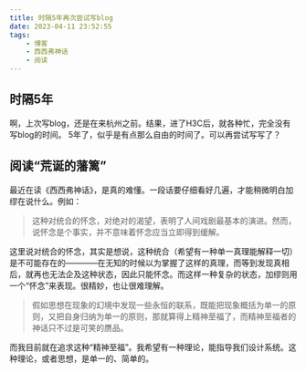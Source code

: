 ```yaml
---
title: 时隔5年再次尝试写blog
date: 2023-04-11 23:52:55
tags: 
    - 博客 
    - 西西弗神话 
    - 阅读
---
```


## 时隔5年
啊，上次写blog，还是在来杭州之前。结果，进了H3C后，就各种忙，完全没有写blog的时间。
5年了，似乎是有点那么自由的时间了。可以再尝试写写了？

## 阅读“荒诞的藩篱”
最近在读《西西弗神话》，是真的难懂。一段话要仔细看好几遍，才能稍微明白加缪在说什么。例如：
> 这种对统合的怀念，对绝对的渴望，表明了人间戏剧最基本的演进。然而，说怀念是个事实，并不意味着怀念应当立即得到缓解。

这里说对统合的怀念，其实是想说，这种统合（希望有一种单一真理能解释一切）是不可能存在的————在无知的时候以为掌握了这样的真理，而等到发现真相后，就再也无法企及这种状态，因此只能怀念。而这样一种复杂的状态，加缪则用一个“怀念”来表现。很精妙，也让很难理解。


> 假如思想在现象的幻境中发现一些永恒的联系，既能把现象概括为单一的原则，又把自身归纳为单一的原则，那就算得上精神至福了，而精神至福者的神话只不过是可笑的赝品。

而我目前就在追求这种“精神至福”。我希望有一种理论，能指导我们设计系统。这种理论，或者思想，是单一的、简单的。